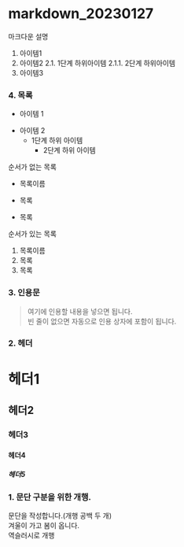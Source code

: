 # markdown_20230127
마크다운 설명
1. 아이템1
2. 아이템2
  2.1. 1단계 하위아이템
    2.1.1. 2단계 하위아이템
9. 아이템3

### 4. 목록
- 아이템 1
* 아이템 2
  - 1단계 하위 아이템
    * 2단계 하위 아이템

순서가 없는 목록  
* 목록이름
- 목록
* 목록

순서가 있는 목록  
1. 목록이름
2. 목록
3. 목록

### 3. 인용문
> 여기에 인용할 내용을 넣으면 됩니다.  
> 빈 줄이 없으면 자동으로 인용 상자에 포함이 됩니다.

### 2. 헤더
# 헤더1
## 헤더2
### 헤더3
#### 헤더4
##### 헤더5

### 1. 문단 구분을 위한 개행.
문단을 작성합니다.(개행 공백 두 개)  
겨울이 가고 봄이 옵니다. \
역슬러시로 개행
